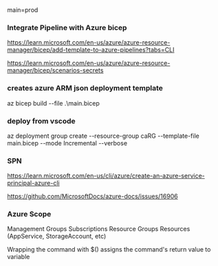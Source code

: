 main=prod

### Integrate Pipeline with Azure bicep
https://learn.microsoft.com/en-us/azure/azure-resource-manager/bicep/add-template-to-azure-pipelines?tabs=CLI

https://learn.microsoft.com/en-us/azure/azure-resource-manager/bicep/scenarios-secrets

### creates azure ARM json deployment template
az bicep build --file .\main.bicep

### deploy from vscode
az deployment group create --resource-group caRG --template-file main.bicep --mode Incremental --verbose

### SPN
https://learn.microsoft.com/en-us/cli/azure/create-an-azure-service-principal-azure-cli

https://github.com/MicrosoftDocs/azure-docs/issues/16906

### Azure Scope

Management Groups
Subscriptions
Resource Groups
Resources (AppService, StorageAccount, etc)

Wrapping the command with $() assigns the command's return value to variable